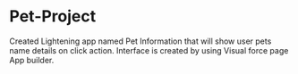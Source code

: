 # Pet-Project
Created Lightening app named Pet Information that will show user pets name details on click action.
Interface is created by using Visual force page 
App builder.
